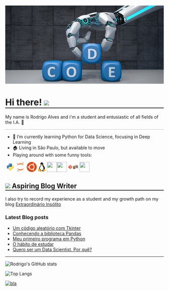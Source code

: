 ![](imagemreduzida.png)

<h1 style="border:solid; border-width: 0 0 2px 0"> Hi there!  <img src="https://media.giphy.com/media/26Fxy3Iz1ari8oytO/giphy.gif" width="80px"></h1>
My name is Rodrigo Alves and i'm a student and entusiastic of all fields of the I.A. 🤖

<hr style="opacity:0.3">

- 🌱 I’m currently learning Python for Data Science, focusing in Deep Learning 
- 🏠 Living in São Paulo, but available to move
- Playing around with some funny tools:

<img height="32" width="32" src="https://raw.githubusercontent.com/github/explore/80688e429a7d4ef2fca1e82350fe8e3517d3494d/topics/python/python.png" /><img height="32" width="32" src="https://raw.githubusercontent.com/github/explore/80688e429a7d4ef2fca1e82350fe8e3517d3494d/topics/jupyter-notebook/jupyter-notebook.png" /> <img height="32" width="32" src="https://raw.githubusercontent.com/github/explore/80688e429a7d4ef2fca1e82350fe8e3517d3494d/topics/ubuntu/ubuntu.png"/><img height="32" width="32" src="https://raw.githubusercontent.com/github/explore/80688e429a7d4ef2fca1e82350fe8e3517d3494d/topics/linux/linux.png" /><img height="32" width="32" src="https://image.winudf.com/v2/image/Y29tLnJhZmF0aGVuZy5LYWdnbGVfSW5faWNvbl8xNTMwNjM3MjQ5XzAyNw/icon.png?w=170&fakeurl=1" /><img height="32" width="32" src="https://cdn.jsdelivr.net/npm/simple-icons@v4/icons/git.svg" /> <img height="32" width="32" src="https://raw.githubusercontent.com/github/explore/80688e429a7d4ef2fca1e82350fe8e3517d3494d/topics/git/git.png"/> <img height="32" width="32" src="https://cdn.jsdelivr.net/npm/simple-icons@v4/icons/markdown.svg" />

<h2 style="border:solid; border-width: 0 0 2px 0; border-spacing"><img src="https://media.giphy.com/media/lRLzrbhmh5pFf4jOga/giphy.gif" width="80px"> Aspiring Blog Writer</h3>


I also try to record my experience as a student and my growth path on my blog <a href="http://extraordinarioinsolito.com/">Extraordinário Insólito</a>

### Latest Blog posts
<!-- BLOG-POST-LIST:START -->
- [Um código aleatório com Tkinter](http://localhost:4000/2021/03/01/utilizando-tkinter.html)
- [Conhecendo a biblioteca Pandas](http://localhost:4000/2021/02/19/conhecendo-pandas.html)
- [Meu primeiro programa em Python](http://localhost:4000/2021/02/05/meu-primeiro-codigo.html)
- [O hábito de estudar](http://localhost:4000/2021/02/01/relacao-estudo-curso.html)
- [Quero ser um Data Scientist. Por quê?](http://localhost:4000/2021/01/25/como-eu-comecei.html)
<!-- BLOG-POST-LIST:END -->


<hr>


![Rodrigo's GitHub stats](https://github-readme-stats.vercel.app/api?username=rodrigo-br&hide=stars&show_icons=true&theme=algolia&custom_title=My&nbsp;GitHub&nbsp;Stats)

![Top Langs](https://github-readme-stats.vercel.app/api/top-langs/?username=rodrigo-br&hide=tcl,html)

[![bla](https://github-readme-stats.vercel.app/api/pin/?username=rodrigo-br&repo=Portfolio&theme=algolia)](https://github.com/rodrigo-br/Portfolio)

